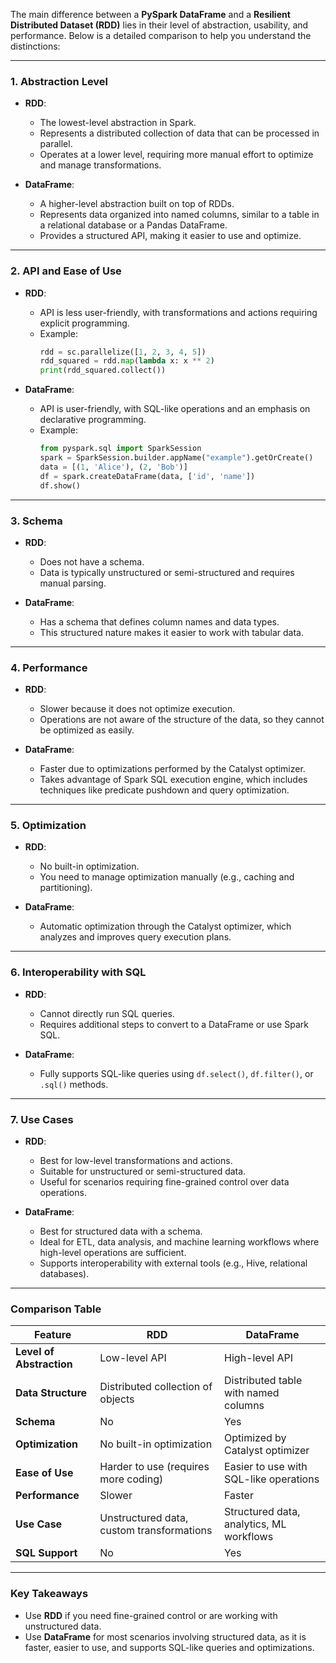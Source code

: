 The main difference between a **PySpark DataFrame** and a **Resilient Distributed Dataset (RDD)** lies in their level of abstraction, usability, and performance. Below is a detailed comparison to help you understand the distinctions:

---

### **1. Abstraction Level**
- **RDD**:
  - The lowest-level abstraction in Spark.
  - Represents a distributed collection of data that can be processed in parallel.
  - Operates at a lower level, requiring more manual effort to optimize and manage transformations.

- **DataFrame**:
  - A higher-level abstraction built on top of RDDs.
  - Represents data organized into named columns, similar to a table in a relational database or a Pandas DataFrame.
  - Provides a structured API, making it easier to use and optimize.

---

### **2. API and Ease of Use**
- **RDD**:
  - API is less user-friendly, with transformations and actions requiring explicit programming.
  - Example:
    ```python
    rdd = sc.parallelize([1, 2, 3, 4, 5])
    rdd_squared = rdd.map(lambda x: x ** 2)
    print(rdd_squared.collect())
    ```

- **DataFrame**:
  - API is user-friendly, with SQL-like operations and an emphasis on declarative programming.
  - Example:
    ```python
    from pyspark.sql import SparkSession
    spark = SparkSession.builder.appName("example").getOrCreate()
    data = [(1, 'Alice'), (2, 'Bob')]
    df = spark.createDataFrame(data, ['id', 'name'])
    df.show()
    ```

---

### **3. Schema**
- **RDD**:
  - Does not have a schema.
  - Data is typically unstructured or semi-structured and requires manual parsing.

- **DataFrame**:
  - Has a schema that defines column names and data types.
  - This structured nature makes it easier to work with tabular data.

---

### **4. Performance**
- **RDD**:
  - Slower because it does not optimize execution.
  - Operations are not aware of the structure of the data, so they cannot be optimized as easily.

- **DataFrame**:
  - Faster due to optimizations performed by the Catalyst optimizer.
  - Takes advantage of Spark SQL execution engine, which includes techniques like predicate pushdown and query optimization.

---

### **5. Optimization**
- **RDD**:
  - No built-in optimization.
  - You need to manage optimization manually (e.g., caching and partitioning).

- **DataFrame**:
  - Automatic optimization through the Catalyst optimizer, which analyzes and improves query execution plans.

---

### **6. Interoperability with SQL**
- **RDD**:
  - Cannot directly run SQL queries.
  - Requires additional steps to convert to a DataFrame or use Spark SQL.

- **DataFrame**:
  - Fully supports SQL-like queries using `df.select()`, `df.filter()`, or `.sql()` methods.

---

### **7. Use Cases**
- **RDD**:
  - Best for low-level transformations and actions.
  - Suitable for unstructured or semi-structured data.
  - Useful for scenarios requiring fine-grained control over data operations.

- **DataFrame**:
  - Best for structured data with a schema.
  - Ideal for ETL, data analysis, and machine learning workflows where high-level operations are sufficient.
  - Supports interoperability with external tools (e.g., Hive, relational databases).

---

### **Comparison Table**

| Feature                | RDD                                      | DataFrame                               |
|------------------------|------------------------------------------|-----------------------------------------|
| **Level of Abstraction** | Low-level API                           | High-level API                          |
| **Data Structure**      | Distributed collection of objects        | Distributed table with named columns    |
| **Schema**              | No                                       | Yes                                     |
| **Optimization**        | No built-in optimization                 | Optimized by Catalyst optimizer         |
| **Ease of Use**         | Harder to use (requires more coding)     | Easier to use with SQL-like operations  |
| **Performance**         | Slower                                   | Faster                                  |
| **Use Case**            | Unstructured data, custom transformations | Structured data, analytics, ML workflows |
| **SQL Support**         | No                                       | Yes                                     |

---

### **Key Takeaways**
- Use **RDD** if you need fine-grained control or are working with unstructured data.
- Use **DataFrame** for most scenarios involving structured data, as it is faster, easier to use, and supports SQL-like queries and optimizations.